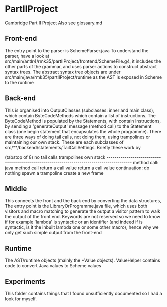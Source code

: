 # PartIIProject
Cambridge Part II Project
Also see glossary.md

## Front-end
The entry point to the parser is SchemeParser.java To understand the
parser, have a look at
src/main/antlr4/rmk35/partIIProject/frontend/SchemeFile.g4, it
includes the other parts of the grammar, and uses parser actions to
construct abstract syntax trees. The abstract syntax tree objects are
under src/main/java/rmk35/partIIProject/runtime as the AST is exposed
in Scheme to the runtime

## Back-end
This is organised into OutputClasses (subclasses: inner and main
class), which contain ByteCodeMethods which contain a list of
instructions. The ByteCodeMethod is populated by the Statements, with
contain Instructions, by sending a 'generateOutput' message (method
call) to the Statement class (one begin statement that encapsulates
the whole programme). There are three ways of doing tail calls, not
doing them, using trampolines or maintaining our own stack. These are
each subclasses of src/**/backend/statements/TailCallSettings. Briefly  these work by

(tabstop of 8)
			no tail calls		trampolines			own stack
			------------------------------------------------------------------------------------------
method call:	java method call	return a call value		return a call value
continuation:	do nothing		spawn a trampoline	create a new frame

##  Middle
This connects the front and the back end by converting the data
structures, The entry point is the LibraryOrProgramme.java file, which
uses both visitors and macro matching to generate the output a visitor
pattern to walk the output of the front end. Keywords are not reserved
so we need to know if for example 'lambda' is syntactic or an
identifier (and indeed if is syntactic, is it the inbuilt lambda one
or some other macro), hence why we only get such simple output from
the front-end

## Runtime
The AST/runtime objects (mainly the *Value objects). ValueHelper
contains code to convert Java values to Scheme values

## Experiments
This folder contains things that I found unsufficiently documented so
I had a look for myself.
